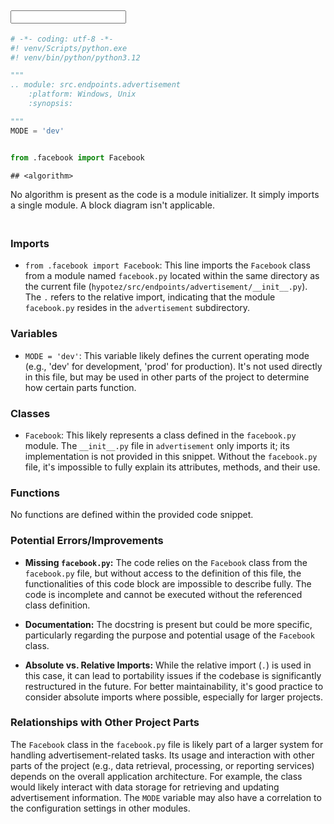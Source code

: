 ## <input code>
```python
# -*- coding: utf-8 -*-
#! venv/Scripts/python.exe
#! venv/bin/python/python3.12

"""
.. module: src.endpoints.advertisement
	:platform: Windows, Unix
	:synopsis:

"""
MODE = 'dev'


from .facebook import Facebook
```

```
## <algorithm>
```
No algorithm is present as the code is a module initializer. It simply imports a single module.  A block diagram isn't applicable.
```

```
## <explanation>

### Imports

- `from .facebook import Facebook`: This line imports the `Facebook` class from a module named `facebook.py` located within the same directory as the current file (`hypotez/src/endpoints/advertisement/__init__.py`). The `.` refers to the relative import, indicating that the module `facebook.py` resides in the `advertisement` subdirectory.


### Variables

- `MODE = 'dev'`: This variable likely defines the current operating mode (e.g., 'dev' for development, 'prod' for production).  It's not used directly in this file, but may be used in other parts of the project to determine how certain parts function.

### Classes

- `Facebook`: This likely represents a class defined in the `facebook.py` module. The `__init__.py` file in `advertisement` only imports it; its implementation is not provided in this snippet. Without the `facebook.py` file, it's impossible to fully explain its attributes, methods, and their use.


### Functions

No functions are defined within the provided code snippet.


### Potential Errors/Improvements

- **Missing `facebook.py`:** The code relies on the `Facebook` class from the `facebook.py` file, but without access to the definition of this file, the functionalities of this code block are impossible to describe fully. The code is incomplete and cannot be executed without the referenced class definition.

- **Documentation:** The docstring is present but could be more specific, particularly regarding the purpose and potential usage of the `Facebook` class. 

- **Absolute vs. Relative Imports:** While the relative import (`.`) is used in this case, it can lead to portability issues if the codebase is significantly restructured in the future. For better maintainability, it's good practice to consider absolute imports where possible, especially for larger projects.

### Relationships with Other Project Parts

The `Facebook` class in the `facebook.py` file is likely part of a larger system for handling advertisement-related tasks.  Its usage and interaction with other parts of the project (e.g., data retrieval, processing, or reporting services) depends on the overall application architecture. For example, the class would likely interact with data storage for retrieving and updating advertisement information. The `MODE` variable may also have a correlation to the configuration settings in other modules.